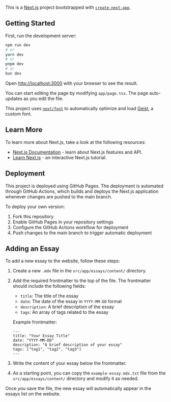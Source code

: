 This is a [Next.js](https://nextjs.org) project bootstrapped with [`create-next-app`](https://nextjs.org/docs/app/api-reference/cli/create-next-app).

## Getting Started

First, run the development server:

```bash
npm run dev
# or
yarn dev
# or
pnpm dev
# or
bun dev
```

Open [http://localhost:3000](http://localhost:3000) with your browser to see the result.

You can start editing the page by modifying `app/page.tsx`. The page auto-updates as you edit the file.

This project uses [`next/font`](https://nextjs.org/docs/app/building-your-application/optimizing/fonts) to automatically optimize and load [Geist](https://vercel.com/font), a custom font.

## Learn More

To learn more about Next.js, take a look at the following resources:

- [Next.js Documentation](https://nextjs.org/docs) - learn about Next.js features and API.
- [Learn Next.js](https://nextjs.org/learn) - an interactive Next.js tutorial.

## Deployment

This project is deployed using GitHub Pages. The deployment is automated through GitHub Actions, which builds and deploys the Next.js application whenever changes are pushed to the main branch.

To deploy your own version:
1. Fork this repository
2. Enable GitHub Pages in your repository settings
3. Configure the GitHub Actions workflow for deployment
4. Push changes to the main branch to trigger automatic deployment

## Adding an Essay

To add a new essay to the website, follow these steps:

1. Create a new `.mdx` file in the `src/app/essays/content/` directory.
2. Add the required frontmatter to the top of the file. The frontmatter should include the following fields:
   - `title`: The title of the essay
   - `date`: The date of the essay in `YYYY-MM-DD` format
   - `description`: A brief description of the essay
   - `tags`: An array of tags related to the essay

   Example frontmatter:
   ```mdx
   ---
   title: "Your Essay Title"
   date: "YYYY-MM-DD"
   description: "A brief description of your essay"
   tags: ["tag1", "tag2", "tag3"]
   ---
   ```

3. Write the content of your essay below the frontmatter.

4. As a starting point, you can copy the `example-essay.mdx.txt` file from the `src/app/essays/content/` directory and modify it as needed.

Once you save the file, the new essay will automatically appear in the essays list on the website.

